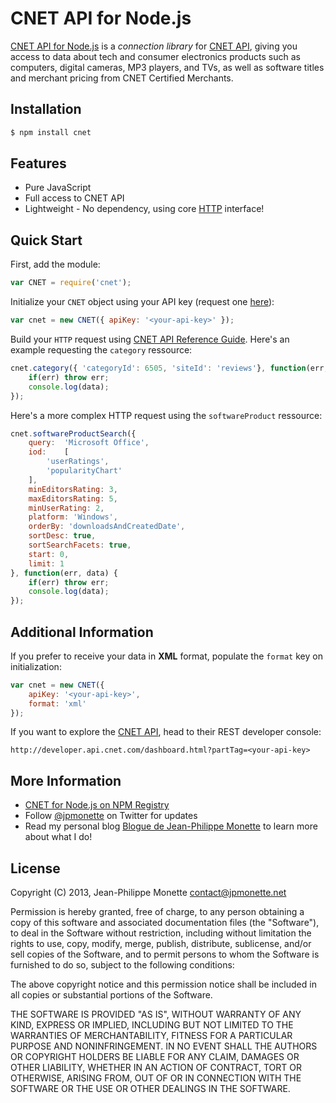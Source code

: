 # CNET API for Node.js

[CNET API for Node.js](https://npmjs.org/package/cnet) is a *connection library* for [CNET API](http://developer.cnet.com/), giving you access to data about tech and consumer electronics products such as computers, digital cameras, MP3 players, and TVs, as well as software titles and merchant pricing from CNET Certified Merchants.

## Installation

```bash
$ npm install cnet
```

## Features

* Pure JavaScript
* Full access to CNET API
* Lightweight - No dependency, using core [HTTP](http://nodejs.org/api/http.html#http_http) interface!

## Quick Start

First, add the module:

```js
var CNET = require('cnet');
```

Initialize your `CNET` object using your API key (request one [here](http://developer.cnet.com/)):

```js
var cnet = new CNET({ apiKey: '<your-api-key>' });
```

Build your `HTTP` request using [CNET API Reference Guide](http://developer.cnet.com/docs/read/reference_guide). Here's an example requesting the `category` ressource:

```js
cnet.category({ 'categoryId': 6505, 'siteId': 'reviews'}, function(err, data) {
    if(err) throw err;
    console.log(data);
});
```

Here's a more complex HTTP request using the `softwareProduct` ressource:

```js
cnet.softwareProductSearch({ 
    query:  'Microsoft Office', 
    iod:    [
        'userRatings',
        'popularityChart'
    ],
    minEditorsRating: 3,
    maxEditorsRating: 5,
    minUserRating: 2,
    platform: 'Windows',
    orderBy: 'downloadsAndCreatedDate',
    sortDesc: true,
    sortSearchFacets: true,
    start: 0,
    limit: 1
}, function(err, data) {
    if(err) throw err;
    console.log(data);
});
```

## Additional Information

If you prefer to receive your data in **XML** format, populate the `format` key on initialization:

```js
var cnet = new CNET({
    apiKey: '<your-api-key>',
    format: 'xml'
});
```

If you want to explore the [CNET API](http://developer.cnet.com/), head to their REST developer console:

```
http://developer.api.cnet.com/dashboard.html?partTag=<your-api-key>
```

## More Information

* [CNET for Node.js on NPM Registry](https://github.com/jpmonette/cnet)
* Follow [@jpmonette](https://twitter.com/jpmonette) on Twitter for updates
* Read my personal blog [Blogue de Jean-Philippe Monette](http://blogue.jpmonette.net/) to learn more about what I do!

## License

Copyright (C) 2013, Jean-Philippe Monette <contact@jpmonette.net>

Permission is hereby granted, free of charge, to any person obtaining a copy of this software and associated documentation files (the "Software"), to deal in the Software without restriction, including without limitation the rights to use, copy, modify, merge, publish, distribute, sublicense, and/or sell copies of the Software, and to permit persons to whom the Software is furnished to do so, subject to the following conditions:

The above copyright notice and this permission notice shall be included in all copies or substantial portions of the Software.

THE SOFTWARE IS PROVIDED "AS IS", WITHOUT WARRANTY OF ANY KIND, EXPRESS OR IMPLIED, INCLUDING BUT NOT LIMITED TO THE WARRANTIES OF MERCHANTABILITY, FITNESS FOR A PARTICULAR PURPOSE AND NONINFRINGEMENT. IN NO EVENT SHALL THE AUTHORS OR COPYRIGHT HOLDERS BE LIABLE FOR ANY CLAIM, DAMAGES OR OTHER LIABILITY, WHETHER IN AN ACTION OF CONTRACT, TORT OR OTHERWISE, ARISING FROM, OUT OF OR IN CONNECTION WITH THE SOFTWARE OR THE USE OR OTHER DEALINGS IN THE SOFTWARE.